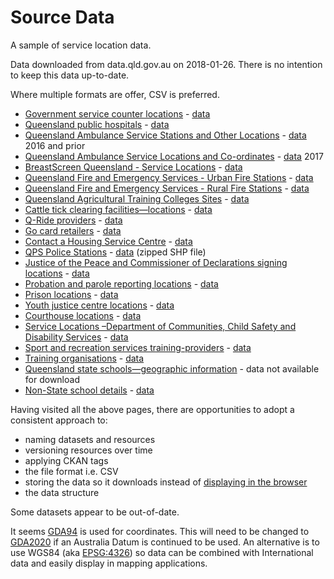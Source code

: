 # Source Data

A sample of service location data.

Data downloaded from data.qld.gov.au on 2018-01-26. There is no intention to keep this data up-to-date.

Where multiple formats are offer, CSV is preferred.

- [Government service counter locations](https://data.qld.gov.au/dataset/government-service-counter-locations) - [data](qgap.csv)
- [Queensland public hospitals](https://data.qld.gov.au/dataset/queensland-public-hospitals) - [data](130711-public-hospitals.xls)
- [Queensland Ambulance Service Stations and Other Locations](https://data.qld.gov.au/dataset/queensland-ambulance-service-stations-and-other-locations) - [data](qas-stations-and-other-locations-2014-16-v1-0-20171220.xlsx) 2016 and prior
- [Queensland Ambulance Service Locations and Co-ordinates](https://data.qld.gov.au/dataset/queensland-ambulance-service-locations-and-co-ordinates) - [data](qas-locations-and-coordinates-2014-16-v1-0-20171220.xlsx) 2017
- [BreastScreen Queensland - Service Locations](https://data.qld.gov.au/dataset/breastscreen-queensland-service-locations) - [data](breastscreen-qld-locations-v5.csv)
- [Queensland Fire and Emergency Services - Urban Fire Stations](https://data.qld.gov.au/dataset/queensland-urban-fire-stations) - [data](UrbanFireStations.csv)
- [Queensland Fire and Emergency Services - Rural Fire Stations](https://data.qld.gov.au/dataset/rural-fire-stations) - [data](RuralFireStations.csv)
- [Queensland Agricultural Training Colleges Sites](https://data.qld.gov.au/dataset/queensland-agricultural-training-colleges-sites) - [data](2014-15-queensland-agricultural-trainingcolleges-sites.csv)
- [Cattle tick clearing facilities—locations](https://data.qld.gov.au/dataset/cattle-tick-clearing-facilities-locations) - [data](Cattle-Tick-clearing-facilities-by-location-2014-15.csv)
- [Q-Ride providers](https://data.qld.gov.au/dataset/q-ride-providers) - [data](171027qrideprovidersa.csv)
- [Go card retailers](https://data.qld.gov.au/dataset/go-card-retailers) - [data](gocard-retailers.csv)
- [Contact a Housing Service Centre](https://data.qld.gov.au/dataset/contact-a-housing-service-centre) - [data](housing-service-centres.csv)
- [QPS Police Stations](https://data.qld.gov.au/dataset/qps-police-stations) - [data](https://data.qld.gov.au/dataset/qps-police-stations/resource/b0aa480e-f023-4bbf-9c54-3a8036edfb14) (zipped SHP file)
- [Justice of the Peace and Commissioner of Declarations signing locations](https://data.qld.gov.au/dataset/jp-or-cdec-location) - [data](jps-in-the-community.csv)
- [Probation and parole reporting locations](https://data.qld.gov.au/dataset/probation-and-parole-reporting-locations) - [data](probation-parole-reporting-locations.csv)
- [Prison locations](https://data.qld.gov.au/dataset/prison-locations) - [data](prison-locations.csv)
- [Youth justice centre locations](https://data.qld.gov.au/dataset/youth-justice-centre-locations) - [data](youth-detention-centre-locations.csv)
- [Courthouse locations](https://data.qld.gov.au/dataset/courthouse-locations) - [data](courthouses.csv)
- [Service Locations –Department of Communities, Child Safety and Disability Services](https://data.qld.gov.au/dataset/service-locations-department-of-communities-child-safety-and-disability-services) - [data](dccsds-service-locations.csv)
- [Sport and recreation services training-providers](https://data.qld.gov.au/dataset/sport-and-recreation-services-training-providers) - [data](registered-training-organisations-july-2013.csv)
- [Training organisations](https://data.qld.gov.au/dataset/training-organisations) - [data](registered-training-organisations-july-2013.csv)
- [Queensland state schools—geographic information](https://data.qld.gov.au/dataset/queensland-state-schools-geographic-information) - data not available for download
- [Non-State school details](http://www.nssab.qld.edu.au/OpenData/index.php#SchoolDetails) - [data](OpenData_ListofSchools_1217.xlsx)

Having visited all the above pages, there are opportunities to adopt a consistent approach to:

- naming datasets and resources
- versioning resources over time
- applying CKAN tags
- the file format i.e. CSV
- storing the data so it downloads instead of [displaying in the browser](http://www.justice.qld.gov.au/media/data/courthouses.csv?timestamp=2017-03-16AEST07-47-58)
- the data structure

Some datasets appear to be out-of-date.

It seems [GDA94](https://en.wikipedia.org/wiki/Geocentric_Datum_of_Australia_1994) is used for coordinates. This will need to be changed to [GDA2020](http://www.ga.gov.au/scientific-topics/positioning-navigation/datum-modernisation) if an Australia Datum is continued to be used. An alternative is to use WGS84 (aka [EPSG:4326](https://epsg.io/4326)) so data can be combined with International data and easily display in mapping applications.
